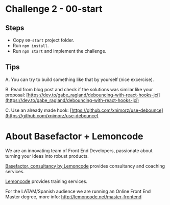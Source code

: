 # Challenge 2 - 00-start

## Steps

- Copy `00-start` project folder.
- Run `npm install`.
- Run `npm start` and implement the challenge.

## Tips

A. You can try to build something like that by yourself (nice excercise).

B. Read from blog post and check if the solutions was similar like your proposal: [https://dev.to/gabe_ragland/debouncing-with-react-hooks-jci](https://dev.to/gabe_ragland/debouncing-with-react-hooks-jci)

C. Use an already made hook: [https://github.com/xnimorz/use-debounce](https://github.com/xnimorz/use-debounce)

# About Basefactor + Lemoncode

We are an innovating team of Front End Developers, passionate about turning your ideas into robust products.

[Basefactor, consultancy by Lemoncode](http://www.basefactor.com) provides consultancy and coaching services.

[Lemoncode](http://lemoncode.net/services/en/#en-home) provides training services.

For the LATAM/Spanish audience we are running an Online Front End Master degree, more info: http://lemoncode.net/master-frontend
